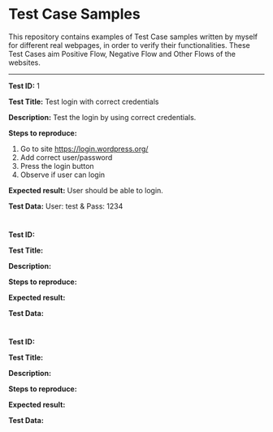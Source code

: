 # Test Case Samples
This repository contains examples of Test Case samples written by myself for different real webpages, in order to verify their functionalities. These Test Cases aim Positive Flow, Negative Flow and Other Flows of the websites.

------

**Test ID:** 1

**Test Title:** Test login with correct credentials

**Description:** Test the login by using correct credentials.

**Steps to reproduce:**
1. Go to site https://login.wordpress.org/ 
2. Add correct user/password
3. Press the login button
4. Observe if user can login

**Expected result:** User should be able to login.

**Test Data:** User: test & Pass: 1234

#


**Test ID:** 

**Test Title:** 

**Description:** 

**Steps to reproduce:**


**Expected result:** 

**Test Data:** 

#


**Test ID:** 

**Test Title:** 

**Description:** 

**Steps to reproduce:**


**Expected result:** 

**Test Data:** 
